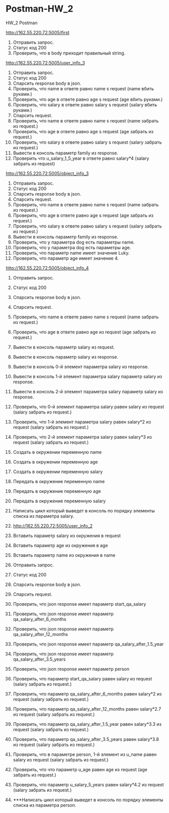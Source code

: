 # Postman-HW_2
HW_2 Postman


http://162.55.220.72:5005/first
1. Отправить запрос.
2. Статус код 200
3. Проверить, что в body приходит правильный string.

http://162.55.220.72:5005/user_info_3
1. Отправить запрос.
2. Статус код 200
3. Спарсить response body в json.
4. Проверить, что name в ответе равно name s request (name вбить руками.)
5. Проверить, что age в ответе равно age s request (age вбить руками.)
6. Проверить, что salary в ответе равно salary s request (salary вбить руками.)
7. Спарсить request.
8. Проверить, что name в ответе равно name s request (name забрать из request.)
9. Проверить, что age в ответе равно age s request (age забрать из request.)
10. Проверить, что salary в ответе равно salary s request (salary забрать из request.)
11. Вывести в консоль параметр family из response.
12. Проверить что u_salary_1_5_year в ответе равно salary*4 (salary забрать из request)

http://162.55.220.72:5005/object_info_3
1. Отправить запрос.
2. Статус код 200
3. Спарсить response body в json.
4. Спарсить request.
5. Проверить, что name в ответе равно name s request (name забрать из request.)
6. Проверить, что age в ответе равно age s request (age забрать из request.)
7. Проверить, что salary в ответе равно salary s request (salary забрать из request.)
8. Вывести в консоль параметр family из response.
9. Проверить, что у параметра dog есть параметры name.
10. Проверить, что у параметра dog есть параметры age.
11. Проверить, что параметр name имеет значение Luky.
12. Проверить, что параметр age имеет значение 4.

http://162.55.220.72:5005/object_info_4
1. Отправить запрос.
2. Статус код 200
3. Спарсить response body в json.
4. Спарсить request.
5. Проверить, что name в ответе равно name s request (name забрать из request.)
6. Проверить, что age в ответе равно age из request (age забрать из request.)
7. Вывести в консоль параметр salary из request.
8. Вывести в консоль параметр salary из response.
9. Вывести в консоль 0-й элемент параметра salary из response.
10. Вывести в консоль 1-й элемент параметра salary параметр salary из response.
11. Вывести в консоль 2-й элемент параметра salary параметр salary из response.
12. Проверить, что 0-й элемент параметра salary равен salary из request (salary забрать из request.)
13. Проверить, что 1-й элемент параметра salary равен salary*2 из request (salary забрать из request.)
14. Проверить, что 2-й элемент параметра salary равен salary*3 из request (salary забрать из request.)
15. Создать в окружении переменную name
16. Создать в окружении переменную age
17. Создать в окружении переменную salary
18. Передать в окружение переменную name
19. Передать в окружение переменную age
20. Передать в окружение переменную salary
21. Написать цикл который выведет в консоль по порядку элементы списка из параметра salary.


23. http://162.55.220.72:5005/user_info_2
24. Вставить параметр salary из окружения в request
25. Вставить параметр age из окружения в age
26. Вставить параметр name из окружения в name
27. Отправить запрос.
28. Статус код 200
29. Спарсить response body в json.
30. Спарсить request.
31. Проверить, что json response имеет параметр start_qa_salary
32. Проверить, что json response имеет параметр qa_salary_after_6_months
33. Проверить, что json response имеет параметр qa_salary_after_12_months
34. Проверить, что json response имеет параметр qa_salary_after_1.5_year
35. Проверить, что json response имеет параметр qa_salary_after_3.5_years
36. Проверить, что json response имеет параметр person
37. Проверить, что параметр start_qa_salary равен salary из request (salary забрать из request.)
38. Проверить, что параметр qa_salary_after_6_months равен salary*2 из request (salary забрать из request.)
39. Проверить, что параметр qa_salary_after_12_months равен salary*2.7 из request (salary забрать из request.)
40. Проверить, что параметр qa_salary_after_1.5_year равен salary*3.3 из request (salary забрать из request.)
41. Проверить, что параметр qa_salary_after_3.5_years равен salary*3.8 из request (salary забрать из request.)
42. Проверить, что в параметре person, 1-й элемент из u_name равен salary из request (salary забрать из request.)
43. Проверить, что что параметр u_age равен age из request (age забрать из request.)
44. Проверить, что параметр u_salary_5_years равен salary*4.2 из request (salary забрать из request.)
45. ***Написать цикл который выведет в консоль по порядку элементы списка из параметра person.



